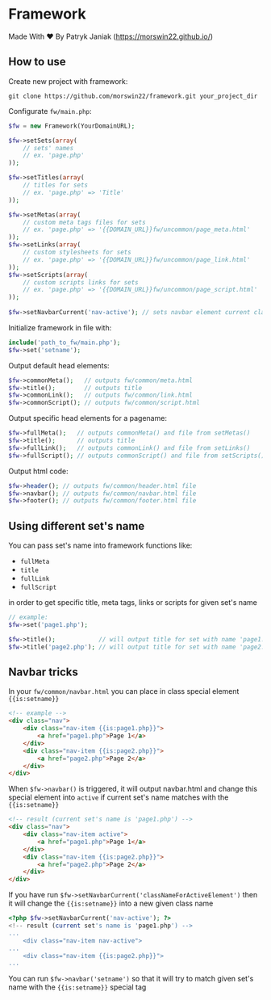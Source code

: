 # Framework
Made With ♥ By Patryk Janiak (https://morswin22.github.io/)

## How to use
Create new project with framework:

    git clone https://github.com/morswin22/framework.git your_project_dir

Configurate `fw/main.php`:

```php
$fw = new Framework(YourDomainURL);

$fw->setSets(array(
    // sets' names
    // ex. 'page.php'
));

$fw->setTitles(array(
    // titles for sets
    // ex. 'page.php' => 'Title'
));

$fw->setMetas(array(
    // custom meta tags files for sets
    // ex. 'page.php' => '{{DOMAIN_URL}}fw/uncommon/page_meta.html'
));
$fw->setLinks(array(
    // custom stylesheets for sets
    // ex. 'page.php' => '{{DOMAIN_URL}}fw/uncommon/page_link.html'
));
$fw->setScripts(array(
    // custom scripts links for sets
    // ex. 'page.php' => '{{DOMAIN_URL}}fw/uncommon/page_script.html'
));
     
$fw->setNavbarCurrent('nav-active'); // sets navbar element current class name, default: active
```

Initialize framework in file with:

```php
include('path_to_fw/main.php'); 
$fw->set('setname');
```

Output default head elements: 
 
```php
$fw->commonMeta();   // outputs fw/common/meta.html
$fw->title();        // outputs title
$fw->commonLink();   // outputs fw/common/link.html
$fw->commonScript(); // outputs fw/common/script.html
```

Output specific head elements for a pagename:
 
```php
$fw->fullMeta();   // outputs commonMeta() and file from setMetas()
$fw->title();      // outputs title
$fw->fullLink();   // outputs commonLink() and file from setLinks()
$fw->fullScript(); // outputs commonScript() and file from setScripts()
```

Output html code:

```php
$fw->header(); // outputs fw/common/header.html file
$fw->navbar(); // outputs fw/common/navbar.html file
$fw->footer(); // outputs fw/common/footer.html file
```

## Using different set's name
You can pass set's name into framework functions like: 

* `fullMeta`
* `title`
* `fullLink`
* `fullScript`

in order to get specific title, meta tags, links or scripts for given set's name

```php
// example:
$fw->set('page1.php');

$fw->title();            // will output title for set with name 'page1.php'
$fw->title('page2.php'); // will output title for set with name 'page2.php' 
```

## Navbar tricks
In your `fw/common/navbar.html` you can place in class special element `{{is:setname}}`

```html
<!-- example -->
<div class="nav">
    <div class="nav-item {{is:page1.php}}">
        <a href="page1.php">Page 1</a>
    </div>
    <div class="nav-item {{is:page2.php}}">
        <a href="page2.php">Page 2</a>
    </div>
</div>
```

When `$fw->navbar()` is triggered, it will output navbar.html and change this special element into `active` if current set's name matches with the `{{is:setname}}`

```html
<!-- result (current set's name is 'page1.php') -->
<div class="nav">
    <div class="nav-item active">
        <a href="page1.php">Page 1</a>
    </div>
    <div class="nav-item {{is:page2.php}}">
        <a href="page2.php">Page 2</a>
    </div>
</div>
```

If you have run `$fw->setNavbarCurrent('classNameForActiveElement')` then it will change the `{{is:setname}}` into a new given class name

```php
<?php $fw->setNavbarCurrent('nav-active'); ?>
<!-- result (current set's name is 'page1.php') -->
...
    <div class="nav-item nav-active">
...
    <div class="nav-item {{is:page2.php}}">
...
```

You can run `$fw->navbar('setname')` so that it will try to match given set's name with the `{{is:setname}}` special tag
